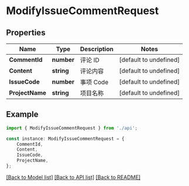 # ModifyIssueCommentRequest


## Properties

Name | Type | Description | Notes
------------ | ------------- | ------------- | -------------
**CommentId** | **number** | 评论 ID | [default to undefined]
**Content** | **string** | 评论内容 | [default to undefined]
**IssueCode** | **number** | 事项 Code | [default to undefined]
**ProjectName** | **string** | 项目名称 | [default to undefined]

## Example

```typescript
import { ModifyIssueCommentRequest } from './api';

const instance: ModifyIssueCommentRequest = {
    CommentId,
    Content,
    IssueCode,
    ProjectName,
};
```

[[Back to Model list]](../README.md#documentation-for-models) [[Back to API list]](../README.md#documentation-for-api-endpoints) [[Back to README]](../README.md)

